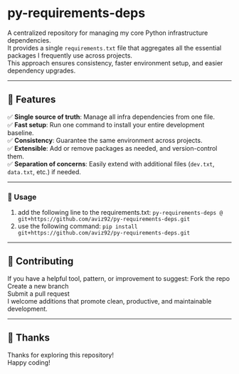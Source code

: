 # py-requirements-deps
A centralized repository for managing my core Python infrastructure dependencies. <br>
It provides a single `requirements.txt` file that aggregates all the essential packages I frequently use across projects. <br>
This approach ensures consistency, faster environment setup, and easier dependency upgrades.

---

## 🚀 Features
✅ **Single source of truth**: Manage all infra dependencies from one file.  
✅ **Fast setup**: Run one command to install your entire development baseline.  
✅ **Consistency**: Guarantee the same environment across projects.  
✅ **Extensible**: Add or remove packages as needed, and version-control them.  
✅ **Separation of concerns**: Easily extend with additional files (`dev.txt`, `data.txt`, etc.) if needed.

---

### 🔧 Usage
1. add the following line to the requirements.txt: `py-requirements-deps @ git+https://github.com/aviz92/py-requirements-deps.git`
2. use the following command: `pip install git+https://github.com/aviz92/py-requirements-deps.git`

---

## 🤝 Contributing
If you have a helpful tool, pattern, or improvement to suggest:
Fork the repo <br>
Create a new branch <br>
Submit a pull request <br>
I welcome additions that promote clean, productive, and maintainable development. <br>

---

## 🙏 Thanks
Thanks for exploring this repository! <br>
Happy coding! <br>

